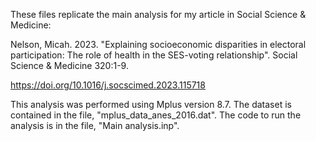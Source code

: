These files replicate the main analysis for my article in Social Science & Medicine:

Nelson, Micah. 2023. "Explaining socioeconomic disparities in electoral participation: The role of health in the SES-voting relationship". Social Science & Medicine 320:1-9.

https://doi.org/10.1016/j.socscimed.2023.115718

This analysis was performed using Mplus version 8.7. The dataset is contained in the file, "mplus_data_anes_2016.dat". The code to run the analysis is in the file, "Main analysis.inp".